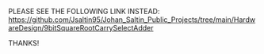 PLEASE SEE THE FOLLOWING LINK INSTEAD: https://github.com/Jsaltin95/Johan_Saltin_Public_Projects/tree/main/HardwareDesign/9bitSquareRootCarrySelectAdder

THANKS!
